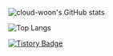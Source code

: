 ![cloud-woon's GitHub stats](https://github-readme-stats.vercel.app/api?username=cloud-woon&show_icons=true&theme=dark)

<!--
[![Solved.ac Profile](http://mazassumnida.wtf/api/generate_badge?boj=백준아이디)](https://solved.ac/백준아이디)
-->

![Top Langs](https://github-readme-stats.vercel.app/api/top-langs/?username=cloud-woon&layout=Demo&theme=tokyonight)

[![Tistory Badge](https://img.shields.io/badge/Tech%20Blog-555263?style=flat&logoColor=white)]("https://island-bear-b22.notion.site/Four_Parts-283c80c62eef40778efa78f4a10eee06)
